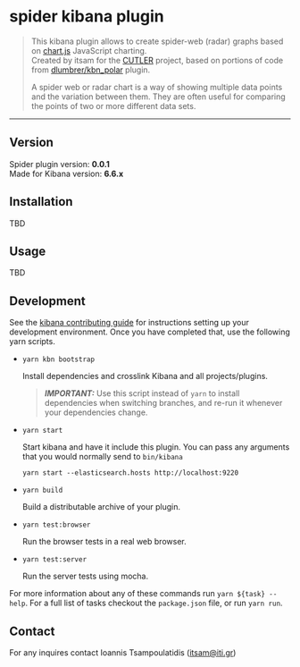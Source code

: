 # spider kibana plugin

> This kibana plugin allows to create spider-web (radar) graphs based on [chart.js](https://www.chartjs.org/) JavaScript charting.  
> Created by itsam for the [CUTLER](https://www.cutler-h2020.eu/) project, based on portions of code from [dlumbrer/kbn_polar](https://github.com/dlumbrer/kbn_polar) plugin.
>
> A spider web or radar chart is a way of showing multiple data points and the variation between them. They are often useful for comparing the points of two or more different data sets.

---

## Version

Spider plugin version: **0.0.1**  
Made for Kibana version: **6.6.x**


## Installation

TBD

## Usage

TBD

## Development

See the [kibana contributing guide](https://github.com/elastic/kibana/blob/master/CONTRIBUTING.md) for instructions setting up your development environment. Once you have completed that, use the following yarn scripts.

  - `yarn kbn bootstrap`

    Install dependencies and crosslink Kibana and all projects/plugins.

    > ***IMPORTANT:*** Use this script instead of `yarn` to install dependencies when switching branches, and re-run it whenever your dependencies change.

  - `yarn start`

    Start kibana and have it include this plugin. You can pass any arguments that you would normally send to `bin/kibana`

      ```
      yarn start --elasticsearch.hosts http://localhost:9220
      ```

  - `yarn build`

    Build a distributable archive of your plugin.

  - `yarn test:browser`

    Run the browser tests in a real web browser.

  - `yarn test:server`

    Run the server tests using mocha.

For more information about any of these commands run `yarn ${task} --help`. For a full list of tasks checkout the `package.json` file, or run `yarn run`.

## Contact

For any inquires contact Ioannis Tsampoulatidis (itsam@iti.gr)